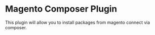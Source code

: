 # Magento Composer Plugin

This plugin will allow you to install packages from magento connect via composer.

